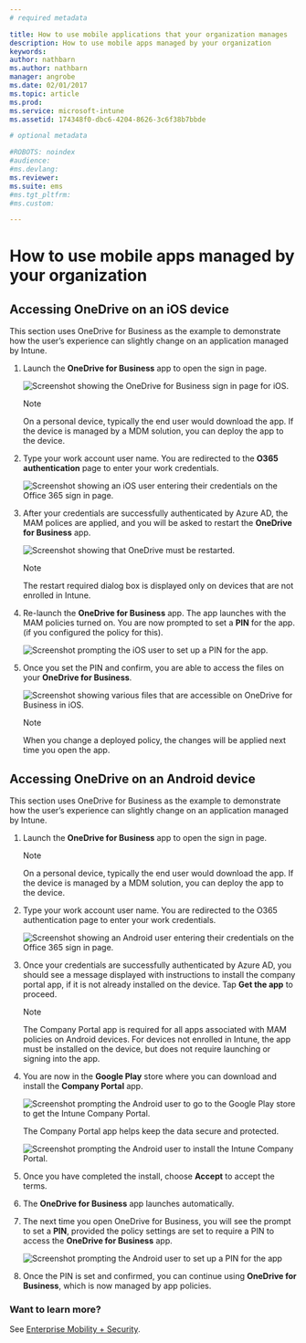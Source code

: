 ```yaml
---
# required metadata

title: How to use mobile applications that your organization manages
description: How to use mobile apps managed by your organization
keywords:
author: nathbarn
ms.author: nathbarn
manager: angrobe
ms.date: 02/01/2017
ms.topic: article
ms.prod:
ms.service: microsoft-intune
ms.assetid: 174348f0-dbc6-4204-8626-3c6f38b7bbde

# optional metadata

#ROBOTS: noindex
#audience:
#ms.devlang:
ms.reviewer:
ms.suite: ems
#ms.tgt_pltfrm:
#ms.custom:

---
```


# How to use mobile apps managed by your organization

## Accessing OneDrive on an iOS device

This section uses OneDrive for Business as the example to demonstrate how the user’s experience can slightly change on an application managed by Intune.

1. Launch the **OneDrive for Business** app to open the sign in page.

   ![Screenshot showing the OneDrive for Business sign in page for iOS.](./media/ft-useMngdApps-1-launchOnedrive.png)
   > [!NOTE]
   > On a personal device, typically the end user would download the app. If the device is managed by a MDM solution, you can deploy the app to the device.

2. Type your work account user name. You are redirected to the **O365 authentication** page to enter your work credentials.

   ![Screenshot showing an iOS user entering their credentials on the Office 365 sign in page.](./media/ft-useMngdApps-2-enterName.png)
3. After your credentials are successfully authenticated by Azure AD, the MAM polices are applied, and you will be asked to restart the **OneDrive for Business** app.

   ![Screenshot showing that OneDrive must be restarted.](./media/ft-useMngdApps-3-restart.png)
   > [!NOTE]
   > The restart required dialog box is displayed only on devices that are not enrolled in Intune.

4. Re-launch the **OneDrive for Business** app. The app launches with the MAM policies turned on. You are now prompted to set a **PIN** for the app. (if you configured the policy for this).

   ![Screenshot prompting the iOS user to set up a PIN for the app.](./media/ft-useMngdApps-4-enterPIN.png)
5. Once you set the PIN and confirm, you are able to access the files on your **OneDrive for Business**.

   ![Screenshot showing various files that are accessible on OneDrive for Business in iOS.](./media/ft-useMngdApps-5-accessFiles.png)
   > [!NOTE]
   > When you change a deployed policy, the changes will be applied next time you open the app.

## Accessing OneDrive on an Android device
This section uses OneDrive for Business as the example to demonstrate how the user’s experience can slightly change on an application managed by Intune.
1. Launch the **OneDrive for Business** app to open the sign in page.
   > [!NOTE]
   > On a personal device, typically the end user would download the app. If the device is managed by a MDM solution, you can deploy the app to the device.

2. Type your work account user name. You are redirected to the O365 authentication page to enter your work credentials.

   ![Screenshot showing an Android user entering their credentials on the Office 365 sign in page.](./media/ft-useMngdApps-6-enterCreds.png)
3. Once your credentials are successfully authenticated by Azure AD, you should see a message displayed with instructions to install the company portal app, if it is not already installed on the device. Tap **Get the app** to proceed.
   > [!NOTE]
   > The Company Portal app is required for all apps associated with MAM policies on Android devices. For devices not enrolled in Intune, the app must be installed on the device, but does not require launching or signing into the app.

4. You are now in the **Google Play** store where you can download and install the **Company Portal** app.

   ![Screenshot prompting the Android user to go to the Google Play store to get the Intune Company Portal.](./media/ft-useMngdApps-7-installPortal.png)

   The Company Portal app helps keep the data secure and protected.
   
   ![Screenshot prompting the Android user to install the Intune Company Portal.](./media/ft-useMngdApps-8-intunePortal.png)
   
5. Once you have completed the install, choose **Accept** to accept the terms.
6. The **OneDrive for Business** app launches automatically.
7. The next time you open OneDrive for Business, you will see the prompt to set a **PIN**, provided the policy settings are set to require a PIN to access the **OneDrive for Business** app.

   ![Screenshot prompting the Android user to set up a PIN for the app](./media/ft-useMngdApps-9-setNewPIN.png)
8. Once the PIN is set and confirmed, you can continue using **OneDrive for Business**, which is now managed by app policies.

### Want to learn more?
See [Enterprise Mobility + Security](https://www.microsoft.com/en-us/server-cloud/enterprise-mobility/overview.aspx).
